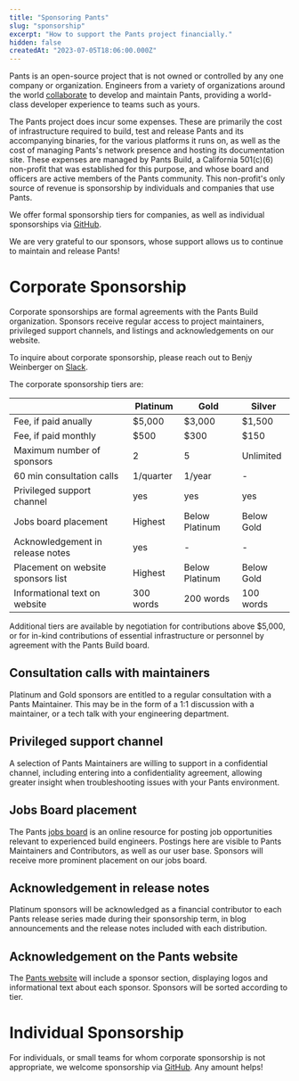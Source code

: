 ```yaml
---
title: "Sponsoring Pants"
slug: "sponsorship"
excerpt: "How to support the Pants project financially."
hidden: false
createdAt: "2023-07-05T18:06:00.000Z"
---
```


Pants is an open-source project that is not owned or controlled by any one company or organization. Engineers from a variety of organizations around the world [collaborate](doc:the-pants-community) to develop and maintain Pants, providing a world-class developer experience to teams such as yours.

The Pants project does incur some expenses. These are primarily the cost of infrastructure required to build, test and release Pants and its accompanying binaries, for the various platforms it runs on, as well as the cost of managing Pants's network presence and hosting its documentation site. These expenses are managed by Pants Build, a California 501(c)(6) non-profit that was established for this purpose, and whose board and officers are active members of the Pants community. This non-profit's only source of revenue is sponsorship by individuals and companies that use Pants.

We offer formal sponsorship tiers for companies, as well as individual sponsorships via [GitHub](https://github.com/sponsors/pantsbuild).

We are very grateful to our sponsors, whose support allows us to continue to maintain and release Pants!

# Corporate Sponsorship

Corporate sponsorships are formal agreements with the Pants Build organization. Sponsors receive regular access to project maintainers, privileged support channels, and listings and acknowledgements on our website.

To inquire about corporate sponsorship, please reach out to Benjy Weinberger on [Slack](doc:getting-help#slack).

The corporate sponsorship tiers are:

|                                    | Platinum  | Gold           | Silver     |
| ---------------------------------- | --------- | -------------- | ---------- |
| Fee, if paid anually               | $5,000    | $3,000         | $1,500     |
| Fee, if paid monthly               | $500      | $300           | $150       |
| Maximum number of sponsors         | 2         | 5              | Unlimited  |
| 60 min consultation calls          | 1/quarter | 1/year         | -          |
| Privileged support channel         | yes       | yes            | yes        |
| Jobs board placement               | Highest   | Below Platinum | Below Gold |
| Acknowledgement in release notes   | yes       | -              | -          |
| Placement on website sponsors list | Highest   | Below Platinum | Below Gold |
| Informational text on website      | 300 words | 200 words      | 100 words  |

Additional tiers are available by negotiation for contributions above $5,000, or for in-kind contributions of essential infrastructure or personnel by agreement with the Pants Build board.

## Consultation calls with maintainers

Platinum and Gold sponsors are entitled to a regular consultation with a Pants Maintainer. This may be in the form of a 1:1 discussion with a maintainer, or a tech talk with your engineering department.

## Privileged support channel

A selection of Pants Maintainers are willing to support in a confidential channel, including entering into a confidentiality agreement, allowing greater insight when troubleshooting issues with your Pants environment.

## Jobs Board placement

The Pants [jobs board](https://www.pantsbuild.org/page/jobs) is an online resource for posting job opportunities relevant to experienced build engineers. Postings here are visible to Pants Maintainers and Contributors, as well as our user base. Sponsors will receive more prominent placement on our jobs board.

## Acknowledgement in release notes

Platinum sponsors will be acknowledged as a financial contributor to each Pants release series made during their sponsorship term, in blog announcements and the release notes included with each distribution.

## Acknowledgement on the Pants website

The [Pants website](https://www.pantsbuild.org/) will include a sponsor section, displaying logos and informational text about each sponsor. Sponsors will be sorted according to tier.

# Individual Sponsorship

For individuals, or small teams for whom corporate sponsorship is not appropriate, we welcome sponsorship via [GitHub](https://github.com/sponsors/pantsbuild). Any amount helps!
